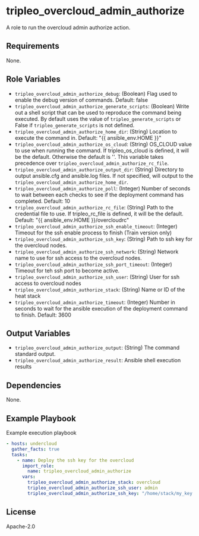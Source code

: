 tripleo_overcloud_admin_authorize
=================================

A role to run the overcloud admin authorize action.

Requirements
------------

None.

Role Variables
--------------

* `tripleo_overcloud_admin_authorize_debug`: (Boolean) Flag used to enable the debug version of commands. Default: false
* `tripleo_overcloud_admin_authorize_generate_scripts`: (Boolean) Write out a shell script that can be used to reproduce the command being executed. By default uses the value of `tripleo_generate_scripts` or False if `tripleo_generate_scripts` is not defined.
* `tripleo_overcloud_admin_authorize_home_dir`: (String) Location to execute the command in. Default: "{{ ansible_env.HOME }}"
* `tripleo_overcloud_admin_authorize_os_cloud`: (String) OS_CLOUD value to use when running the command. If tripleo_os_cloud is defined, it will be the default. Otherwise the default is ''. This variable takes precedence over `tripleo_overcloud_admin_authorize_rc_file`.
* `tripleo_overcloud_admin_authorize_output_dir`: (String) Directory to output ansible.cfg and ansible.log files. If not specified, will output to the `tripleo_overcloud_admin_authorize_home_dir`.
* `tripleo_overcloud_admin_authorize_poll`: (Integer) Number of seconds to wait between each checks to see if the deployment command has completed. Default: 10
* `tripleo_overcloud_admin_authorize_rc_file`: (String) Path to the credential file to use. If tripleo_rc_file is defined, it will be the default. Default: "{{ ansible_env.HOME }}/overcloudrc"
* `tripleo_overcloud_admin_authorize_ssh_enable_timeout`: (Integer) Timeout for the ssh enable process to finish (Train version only)
* `tripleo_overcloud_admin_authorize_ssh_key`: (String) Path to ssh key for the overcloud nodes.
* `tripleo_overcloud_admin_authorize_ssh_network`: (String) Network name to use for ssh access to the overcloud nodes.
* `tripleo_overcloud_admin_authorize_ssh_port_timeout`: (Integer) Timeout for teh ssh port to become active.
* `tripleo_overcloud_admin_authorize_ssh_user`: (String) User for ssh access to overcloud nodes
* `tripleo_overcloud_admin_authorize_stack`: (String) Name or ID of the heat stack
* `tripleo_overcloud_admin_authorize_timeout`: (Integer) Number in seconds to wait for the ansible execution of the deployment command to finish. Default: 3600

Output Variables
----------------

* `tripleo_overcloud_admin_authorize_output`: (String) The command standard output.
* `tripleo_overcloud_admin_authorize_result`: Ansible shell execution results

Dependencies
------------

None.

Example Playbook
----------------

Example execution playbook

```yaml
- hosts: undercloud
  gather_facts: true
  tasks:
    - name: Deploy the ssh key for the overcloud
      import_role:
        name: tripleo_overcloud_admin_authorize
      vars:
        tripleo_overcloud_admin_authorize_stack: overcloud
        tripleo_overcloud_admin_authorize_ssh_user: admin
        tripleo_overcloud_admin_authorize_ssh_key: "/home/stack/my_key.pub"
```

License
-------

Apache-2.0
